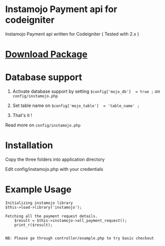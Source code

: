 # Instamojo Payment api for codeigniter
Instamojo Payment api written for Codeigniter ( Tested with 2.x )

# <a href="https://github.com/rajeevbbqq/instamojo-codeigniter/archive/0.8.zip">Download Package</a>

# Database support 

1. Activate database support by setting `$config['mojo_db']  = true ;` on `config/instamojo.php`

2. Set table name on `$config['mojo_table']  = 'table_name' ;` 

3. That's it !

Read more on `config/instamojo.php`

# Installation 

Copy the three folders into application directory

Edit config/instamojo.php with your credentials

# Example Usage

    Initializing instamojo library
    $this->load->library('instamojo');

    Fetching all the payment request details.
		$result = $this->instamojo->all_payment_request();
		print_r($result);
    

    NB: Please go through controller/example.php to try basic checkout
 
